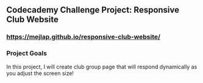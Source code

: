

## Codecademy Challenge Project: Responsive Club Website

### https://mejlap.github.io/responsive-club-website/

### Project Goals

In this project, I will create club group page that will respond dynamically as you adjust the screen size!